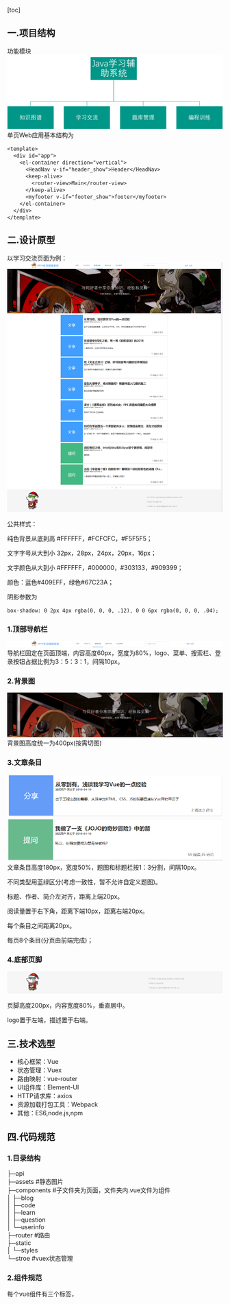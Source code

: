 [toc]
## 一.项目结构

功能模块
![struct](https://raw.githubusercontent.com/AurelionSol/jlsvue/master/src/assets/Impress/struct.png)
单页Web应用基本结构为
```
<template>
  <div id="app">
    <el-container direction="vertical">
      <HeadNav v-if="header_show">Header</HeadNav>
      <keep-alive>
        <router-view>Main</router-view>
      </keep-alive>
      <myfooter v-if="footer_show">footer</myfooter>
    </el-container>
  </div>
</template>
```
## 二.设计原型

以学习交流页面为例：
![page](https://raw.githubusercontent.com/AurelionSol/jlsvue/master/src/assets/Impress/page.png)

公共样式：

纯色背景从底到高 #FFFFFF，#FCFCFC，#F5F5F5；

文字字号从大到小 32px，28px，24px，20px，16px；

文字颜色从大到小 #FFFFFF，#000000，#303133，#909399；

颜色：蓝色#409EFF，绿色#67C23A；

阴影参数为
```
box-shadow: 0 2px 4px rgba(0, 0, 0, .12), 0 0 6px rgba(0, 0, 0, .04);
```

### 1.顶部导航栏
![header](https://raw.githubusercontent.com/AurelionSol/jlsvue/master/src/assets/Impress/header.png)
导航栏固定在页面顶端，内容高度60px，宽度为80%，logo、菜单、搜索栏、登录按钮占据比例为3：5：3：1，间隔10px。

### 2.背景图
![back](https://raw.githubusercontent.com/AurelionSol/jlsvue/master/src/assets/Impress/back.png)
背景图高度统一为400px(按需切图)
### 3.文章条目
![list1](https://raw.githubusercontent.com/AurelionSol/jlsvue/master/src/assets/Impress/list1.png)
![list2](https://raw.githubusercontent.com/AurelionSol/jlsvue/master/src/assets/Impress/list2.png)
文章条目高度180px，宽度50%，题图和标题栏按1：3分割，间隔10px。 

不同类型用蓝绿区分(考虑一致性，暂不允许自定义题图)。

标题、作者、简介左对齐，距离上端20px。

阅读量置于右下角，距离下端10px，距离右端20px。


每个条目之间距离20px。

每页8个条目(分页由前端完成)；

### 4.底部页脚
![footer](https://raw.githubusercontent.com/AurelionSol/jlsvue/master/src/assets/Impress/footer.png)

页脚高度200px，内容宽度80%，垂直居中。

logo置于左端，描述置于右端。

## 三.技术选型
- 核心框架：Vue
- 状态管理：Vuex
- 路由映射：vue-router
- UI组件库：Element-UI
- HTTP请求库：axios
- 资源加载打包工具：Webpack
- 其他：ES6,node.js,npm
## 四.代码规范
###  1.目录结构
├─api  
├─assets           #静态图片  
├─components       #子文件夹为页面，文件夹内.vue文件为组件  
│  ├─blog  
│  ├─code  
│  ├─learn  
│  ├─question  
│  └─userinfo  
├─router         #路由  
├─static  
│  └─styles  
└─stroe          #vuex状态管理
###  2.组件规范

每个vue组件有三个标签，<template>、<script>、<style>，分别对应HTML,JS,CSS。都应该有各自的规范
(可参考[前端文档基本例子](https://github.com/mgbq/front-end-Doc/blob/master/base.md)) 

公共的组件,JS,CSS应该抽取出来封装后使用。

## 五.接口规范

项目后端集成了Swagger框架，用于生成、描述、调用和可视化 RESTful 风格的 Web 服务。访问/swagger-ui.html查询即可 

![swagger-ui](https://raw.githubusercontent.com/AurelionSol/jlsvue/master/src/assets/Impress/Swagger%20UI.png)

/admin方法是后台管理的接口，前端不应该访问  

/api是留给前端访问的接口，GET,POST,PUT,DELETE方法分别对应查询，增加，更新，删除操作。执行POST方法时，参数应以Key，Value的方式提交。

与用户有关的操作应该在URL后附加Token，Token作为前端唯一识别用户的值


